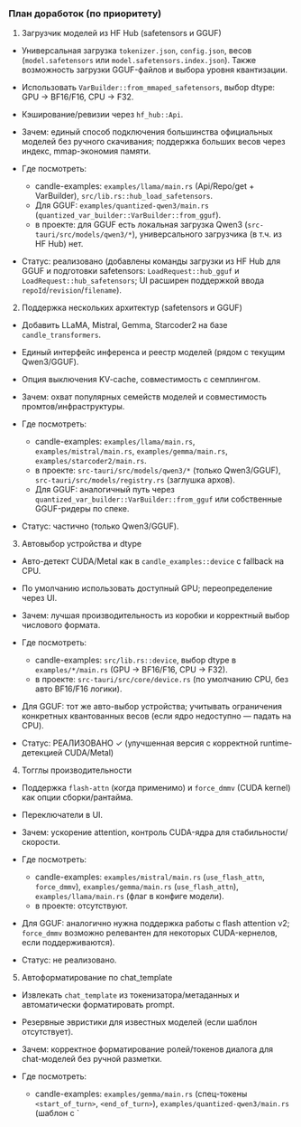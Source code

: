 ### План доработок (по приоритету)

1. Загрузчик моделей из HF Hub (safetensors и GGUF)

- Универсальная загрузка `tokenizer.json`, `config.json`, весов (`model.safetensors` или `model.safetensors.index.json`). Также возможность загрузки GGUF-файлов и выбора уровня квантизации.
- Использовать `VarBuilder::from_mmaped_safetensors`, выбор dtype: GPU → BF16/F16, CPU → F32.
- Кэширование/ревизии через `hf_hub::Api`.

- Зачем: единый способ подключения большинства официальных моделей без ручного скачивания; поддержка больших весов через индекс, mmap-экономия памяти.
- Где посмотреть:
  - candle-examples: `examples/llama/main.rs` (Api/Repo/get + VarBuilder), `src/lib.rs::hub_load_safetensors`.
  - Для GGUF: `examples/quantized-qwen3/main.rs` (`quantized_var_builder::VarBuilder::from_gguf`).
  - в проекте: для GGUF есть локальная загрузка Qwen3 (`src-tauri/src/models/qwen3/*`), универсального загрузчика (в т.ч. из HF Hub) нет.
- Статус: реализовано (добавлены команды загрузки из HF Hub для GGUF и подготовки safetensors: `LoadRequest::hub_gguf` и `LoadRequest::hub_safetensors`; UI расширен поддержкой ввода `repoId`/`revision`/`filename`).

2. Поддержка нескольких архитектур (safetensors и GGUF)

- Добавить LLaMA, Mistral, Gemma, Starcoder2 на базе `candle_transformers`.
- Единый интерфейс инференса и реестр моделей (рядом с текущим Qwen3/GGUF).
- Опция выключения KV-cache, совместимость с семплингом.

- Зачем: охват популярных семейств моделей и совместимость промтов/инфраструктуры.
- Где посмотреть:
  - candle-examples: `examples/llama/main.rs`, `examples/mistral/main.rs`, `examples/gemma/main.rs`, `examples/starcoder2/main.rs`.
  - в проекте: `src-tauri/src/models/qwen3/*` (только Qwen3/GGUF), `src-tauri/src/models/registry.rs` (заглушка архов).
  - Для GGUF: аналогичный путь через `quantized_var_builder::VarBuilder::from_gguf` или собственные GGUF-ридеры по спеке.
- Статус: частично (только Qwen3/GGUF).

3. Автовыбор устройства и dtype

- Авто-детект CUDA/Metal как в `candle_examples::device` с fallback на CPU.
- По умолчанию использовать доступный GPU; переопределение через UI.

- Зачем: лучшая производительность из коробки и корректный выбор числового формата.
- Где посмотреть:
  - candle-examples: `src/lib.rs::device`, выбор dtype в `examples/*/main.rs` (GPU → BF16/F16, CPU → F32).
  - в проекте: `src-tauri/src/core/device.rs` (по умолчанию CPU, без авто BF16/F16 логики).
- Для GGUF: тот же авто-выбор устройства; учитывать ограничения конкретных квантованных весов (если ядро недоступно — падать на CPU).
- Статус: РЕАЛИЗОВАНО ✓ (улучшенная версия с корректной runtime-детекцией CUDA/Metal)

4. Тогглы производительности

- Поддержка `flash-attn` (когда применимо) и `force_dmmv` (CUDA kernel) как опции сборки/рантайма.
- Переключатели в UI.

- Зачем: ускорение attention, контроль CUDA-ядра для стабильности/скорости.
- Где посмотреть:
  - candle-examples: `examples/mistral/main.rs` (`use_flash_attn`, `force_dmmv`), `examples/gemma/main.rs` (`use_flash_attn`), `examples/llama/main.rs` (флаг в конфиге модели).
  - в проекте: отсутствуют.
- Для GGUF: аналогично нужна поддержка работы с flash attention v2; `force_dmmv` возможно релевантен для некоторых CUDA-кернелов, если поддерживаются).
- Статус: не реализовано.

5. Автоформатирование по chat_template

- Извлекать `chat_template` из токенизатора/метаданных и автоматически форматировать prompt.
- Резервные эвристики для известных моделей (если шаблон отсутствует).

- Зачем: корректное форматирование ролей/токенов диалога для chat-моделей без ручной разметки.
- Где посмотреть:
  - candle-examples: `examples/gemma/main.rs` (спец-токены `<start_of_turn>`, `<end_of_turn>`), `examples/quantized-qwen3/main.rs` (шаблон с `